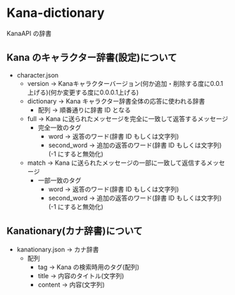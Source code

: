 # Kana-dictionary

KanaAPI の辞書

## Kana のキャラクター辞書(設定)について

- character.json
  - version → Kanaキャラクターバージョン(何か追加・削除する度に0.0.1上げる)(何か変更する度に0.0.0.1上げる)
  - dictionary → Kana キャラクター辞書全体の応答に使われる辞書
    - 配列 → 順番通りに辞書 ID となる
  - full → Kana に送られたメッセージを完全に一致して返答するメッセージ
    - 完全一致のタグ
      - word → 返答のワード(辞書 ID もしくは文字列)
      - second_word → 追加の返答のワード(辞書 ID もしくは文字列)(-1 にすると無効化)
  - match → Kana に送られたメッセージの一部に一致して返信するメッセージ
    - 一部一致のタグ
      - word → 返答のワード(辞書 ID もしくは文字列)
      - second_word → 追加の返答のワード(辞書 ID もしくは文字列)(-1 にすると無効化)

## Kanationary(カナ辞書)について

- kanationary.json → カナ辞書
  - 配列
    - tag → Kana の検索時用のタグ(配列)
    - title → 内容のタイトル(文字列)
    - content → 内容(文字列)
